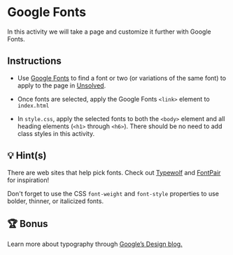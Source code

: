 # Google Fonts

In this activity we will take a page and customize it further with Google Fonts.

## Instructions

* Use [Google Fonts](https://fonts.google.com) to find a font or two (or variations of the same font) to apply to the page in [Unsolved](./Unsolved/index.html).

* Once fonts are selected, apply the Google Fonts `<link>` element to `index.html`

* In `style.css`, apply the selected fonts to both the `<body>` element and all heading elements (`<h1>` through `<h6>`). There should be no need to add class styles in this activity. 

## 💡 Hint(s)

There are web sites that help pick fonts. Check out [Typewolf](https://www.typewolf.com/google-fonts) and [FontPair](https://fontpair.co/) for inspiration!

Don't forget to use the CSS `font-weight` and `font-style` properties to use bolder, thinner, or italicized fonts.

## 🏆 Bonus

Learn more about typography through [Google’s Design blog.](https://design.google/library/google-fonts/)
